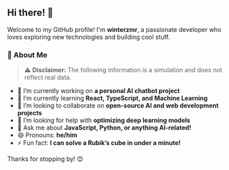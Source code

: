 ## Hi there! 👋  

Welcome to my GitHub profile! I'm **winterzmr**, a passionate developer who loves exploring new technologies and building cool stuff.  

### 🚀 About Me  
> ⚠️ **Disclaimer:** The following information is a simulation and does not reflect real data.  

- 🔭 I’m currently working on **a personal AI chatbot project**  
- 🌱 I’m currently learning **React, TypeScript, and Machine Learning**  
- 👯 I’m looking to collaborate on **open-source AI and web development projects**  
- 🤔 I’m looking for help with **optimizing deep learning models**  
- 💬 Ask me about **JavaScript, Python, or anything AI-related!**  
- 😄 Pronouns: **he/him**  
- ⚡ Fun fact: **I can solve a Rubik’s cube in under a minute!**  

Thanks for stopping by! 😊
